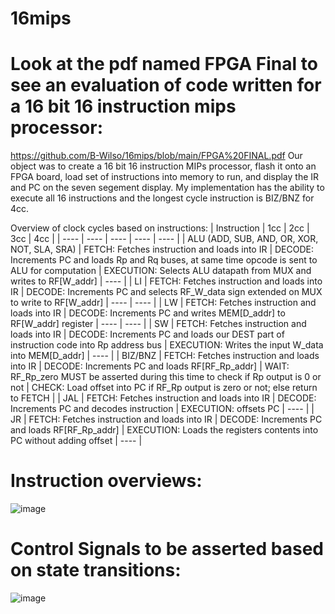 # 16mips


# Look at the pdf named FPGA Final to see an evaluation of code written for a 16 bit 16 instruction mips processor:
https://github.com/B-Wilso/16mips/blob/main/FPGA%20FINAL.pdf
Our object was to create a 16 bit 16 instruction MIPs processor, flash it onto an FPGA board, load set of instructions into memory to run, and display the IR and PC on the seven segement display. My implementation has the ability to execute all 16 instructions and the longest cycle instruction is BIZ/BNZ for 4cc.

Overview of clock cycles based on instructions:
| Instruction | 1cc | 2cc | 3cc | 4cc |
| ---- | ---- | ---- | ---- | ---- |
| ALU (ADD, SUB, AND, OR, XOR, NOT, SLA, SRA) | FETCH: Fetches instruction and loads into IR | DECODE: Increments PC and loads Rp and Rq buses, at same time opcode is sent to ALU for computation | EXECUTION: Selects ALU datapath from MUX and writes to RF[W_addr] | ---- |
| LI | FETCH: Fetches instruction and loads into IR | DECODE: Increments PC and selects RF_W_data sign extended on MUX to write to RF[W_addr] | ---- | ---- |
| LW | FETCH: Fetches instruction and loads into IR | DECODE: Increments PC and writes MEM[D_addr] to RF[W_addr] register | ---- | ---- |
| SW | FETCH: Fetches instruction and loads into IR | DECODE: Increments PC and loads our DEST part of instruction code into Rp address bus | EXECUTION: Writes the input W_data into MEM[D_addr] | ---- |
| BIZ/BNZ | FETCH: Fetches instruction and loads into IR | DECODE: Increments PC and loads RF[RF_Rp_addr] | WAIT: RF_Rp_zero MUST be asserted during this time to check if Rp output is 0 or not | CHECK: Load offset into PC if RF_Rp output is zero or not; else return to FETCH |
| JAL | FETCH: Fetches instruction and loads into IR | DECODE: Increments PC and decodes instruction | EXECUTION: offsets PC | ---- |
| JR | FETCH: Fetches instruction and loads into IR | DECODE: Increments PC and loads RF[RF_Rp_addr] | EXECUTION: Loads the registers contents into PC without adding offset | ---- |

# Instruction overviews:
![image](https://github.com/B-Wilso/16mips/assets/132187112/5ac264a7-51ac-4996-aac9-1e5628e431a1)

# Control Signals to be asserted based on state transitions:
![image](https://github.com/B-Wilso/16mips/assets/132187112/6d0657cf-5aa4-41e5-8995-065700dc34b7)


